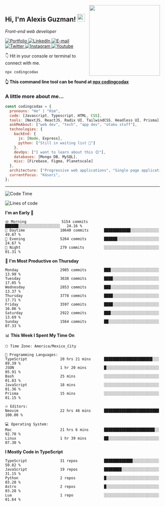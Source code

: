 <img align='right' src="https://media.giphy.com/media/M9gbBd9nbDrOTu1Mqx/giphy.gif" width="230">
<h2>Hi, I'm Alexis Guzman! <img src="https://media.giphy.com/media/hvRJCLFzcasrR4ia7z/giphy.gif" width="25px"></h2>
<p><em>Front-end web developer</em></p>

<p>
  <a href='https://www.codingcodax.dev' target='_blank'>
    <img alt='Portfolio' src='https://img.shields.io/badge/Portfolio-black?logo=vercel&style=flat-square'>
  </a>
  <a href='https://linkedin.com/in/codingcodax' target='_blank'>
    <img alt='LinkedIn' src='https://img.shields.io/badge/LinkedIn-black?logo=LinkedIn&style=flat-square'>
  </a>
  <a href='mailto:hello@codingcodax.com' target='_blank'>
    <img alt='E-mail' src='https://img.shields.io/badge/Email-black?logo=Gmail&style=flat-square'>
  </a>
  <a href='https://twitter.com/codingcodax' target='_blank'>
    <img alt='Twitter' src='https://img.shields.io/badge/Twitter-black?logo=Twitter&style=flat-square'>
  </a>
  <a href='https://www.instagram.com/codingcodax' target='_blank'>
    <img alt='Instagram' src='https://img.shields.io/badge/Instagram-black?logo=Instagram&style=flat-square'>
  </a>
  <a href='https://www.youtube.com/@codingcodax' target='_blank'>
    <img alt='Youtube' src='https://img.shields.io/badge/YouTube-black?logo=Youtube&style=flat-square'>
  </a>
</p>

👇 Hit in your console or terminal to connect with me.

```bash
npx codingcodax
```
**👆 This command line tool can be found at [npx codingcodax](https://github.com/codingcodax/npx-codingcodax)**

<h3>A little more about me...</h3>

```javascript
const codingcodax = {
  pronouns: "He" | "Him",
  code: [Javascript, Typescript, HTML, CSS],
  tools: [NextJS, ReactJS, Radix UI, TailwindCSS, Headless UI, Prisma],
  askMeAbout: ["web dev", "tech", "app dev", "otaku stuff"],
  technologies: {
    backEnd: {
      js: [Node, Express],
      python: ["Still in waiting list 🥲"]
    },
    devOps: ["I want to learn about this 😊"],
    databases: [Mongo DB, MySQL],
    misc: [Firebase, Figma, Planetscale]
  },
  architecture: ["Progressive web applications", "Single page applications"],
  currentFocus: "Kōsori",
};
```

---

<!--START_SECTION:waka-->
![Code Time](http://img.shields.io/badge/Code%20Time-2%2C411%20hrs%2051%20mins-blue)

![Lines of code](https://img.shields.io/badge/From%20Hello%20World%20I%27ve%20Written-9.3%20million%20lines%20of%20code-blue)

**I'm an Early 🐤** 

```text
🌞 Morning                5154 commits        ██████░░░░░░░░░░░░░░░░░░░   24.16 % 
🌆 Daytime                10640 commits       ████████████░░░░░░░░░░░░░   49.87 % 
🌃 Evening                5264 commits        ██████░░░░░░░░░░░░░░░░░░░   24.67 % 
🌙 Night                  279 commits         ░░░░░░░░░░░░░░░░░░░░░░░░░   01.31 % 
```
📅 **I'm Most Productive on Thursday** 

```text
Monday                   2985 commits        ███░░░░░░░░░░░░░░░░░░░░░░   13.99 % 
Tuesday                  3638 commits        ████░░░░░░░░░░░░░░░░░░░░░   17.05 % 
Wednesday                2853 commits        ███░░░░░░░░░░░░░░░░░░░░░░   13.37 % 
Thursday                 3778 commits        ████░░░░░░░░░░░░░░░░░░░░░   17.71 % 
Friday                   3597 commits        ████░░░░░░░░░░░░░░░░░░░░░   16.86 % 
Saturday                 2922 commits        ███░░░░░░░░░░░░░░░░░░░░░░   13.69 % 
Sunday                   1564 commits        ██░░░░░░░░░░░░░░░░░░░░░░░   07.33 % 
```


📊 **This Week I Spent My Time On** 

```text
🕑︎ Time Zone: America/Mexico_City

💬 Programming Languages: 
TypeScript               20 hrs 21 mins      ██████████████████████░░░   89.39 % 
JSON                     1 hr 20 mins        █░░░░░░░░░░░░░░░░░░░░░░░░   05.91 % 
Bash                     25 mins             ░░░░░░░░░░░░░░░░░░░░░░░░░   01.83 % 
JavaScript               18 mins             ░░░░░░░░░░░░░░░░░░░░░░░░░   01.36 % 
Prisma                   15 mins             ░░░░░░░░░░░░░░░░░░░░░░░░░   01.15 % 

🔥 Editors: 
Neovim                   22 hrs 46 mins      █████████████████████████   100.00 % 

💻 Operating System: 
Mac                      21 hrs 6 mins       ███████████████████████░░   92.70 % 
Linux                    1 hr 39 mins        ██░░░░░░░░░░░░░░░░░░░░░░░   07.30 % 
```

**I Mostly Code in TypeScript** 

```text
TypeScript               31 repos            █████████████░░░░░░░░░░░░   50.82 % 
JavaScript               19 repos            ████████░░░░░░░░░░░░░░░░░   31.15 % 
Python                   2 repos             █░░░░░░░░░░░░░░░░░░░░░░░░   03.28 % 
Astro                    2 repos             █░░░░░░░░░░░░░░░░░░░░░░░░   03.28 % 
Lua                      1 repo              ░░░░░░░░░░░░░░░░░░░░░░░░░   01.64 % 
```




<!--END_SECTION:waka-->
